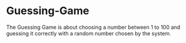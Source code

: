 # Guessing-Game
The Guessing Game is about choosing a number between 1 to 100 and guessing it correctly with a random number chosen by the system. 
